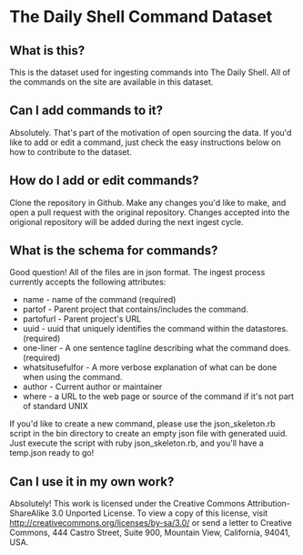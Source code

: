 The Daily Shell Command Dataset
===============================

What is this?
------------
This is the dataset used for ingesting commands into The Daily Shell. All of the commands on the site are available in this dataset.

Can I add commands to it?
------------------------
Absolutely. That's part of the motivation of open sourcing the data. If you'd like to add or edit a command, just check the easy instructions below on how to contribute to the dataset.

How do I add or edit commands?
------------------------------
Clone the repository in Github. Make any changes you'd like to make, and open a pull request with the original repository. Changes accepted into the origional repository will be added during the next ingest cycle.

What is the schema for commands?
--------------------------------
Good question! All of the files are in json format. The ingest process currently accepts the following attributes: 

*  name - name of the command (required)
*  partof - Parent project that contains/includes the command.
*  partofurl - Parent project's URL
*  uuid - uuid that uniquely identifies the command within the datastores. (required)
*  one-liner - A one sentence tagline describing what the command does. (required)
*  whatsitusefulfor - A more verbose explanation of what can be done when using the command.
*  author - Current author or maintainer
*  where - a URL to the web page or source of the command if it's not part of standard UNIX

If you'd like to create a new command, please use the json_skeleton.rb script in the bin directory to create an empty json file with generated uuid. Just execute the script with ruby json_skeleton.rb, and you'll have a temp.json ready to go!

Can I use it in my own work?
----------------------------
Absolutely! This work is licensed under the Creative Commons Attribution-ShareAlike 3.0 Unported License. To view a copy of this license, visit http://creativecommons.org/licenses/by-sa/3.0/ or send a letter to Creative Commons, 444 Castro Street, Suite 900, Mountain View, California, 94041, USA.
